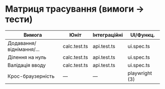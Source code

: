 # Матриця трасування (вимоги → тести)

| Вимога                     | Юніт            | Інтеграційні     | UI/Функц.        |
|---------------------------|-----------------|------------------|------------------|
| Додавання/віднімання/...  | calc.test.ts    | api.test.ts      | ui.spec.ts       |
| Ділення на нуль           | calc.test.ts    | api.test.ts      | ui.spec.ts       |
| Валідація вводу           | calc.test.ts    | api.test.ts      | ui.spec.ts       |
| Крос-браузерність         | —               | —                | playwright (3)   |